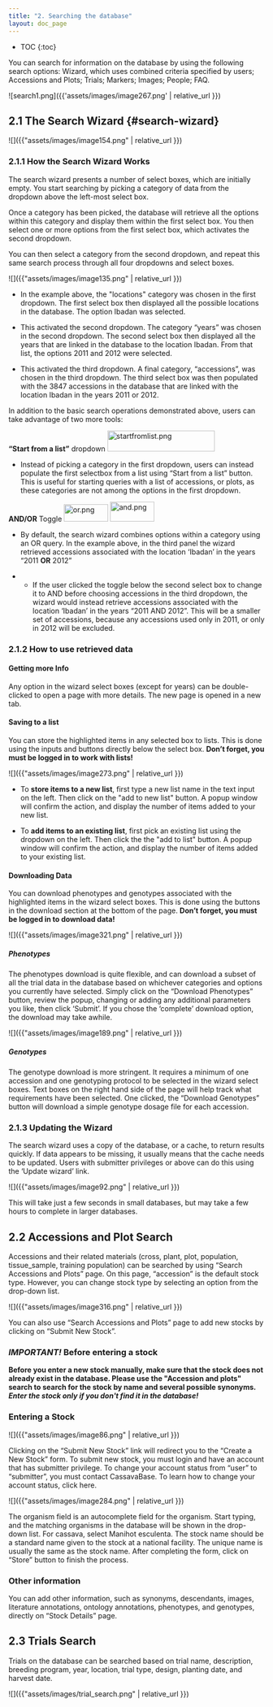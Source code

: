 ```yaml
---
title: "2. Searching the database"
layout: doc_page
---
```


<!-- TOC-START -->
* TOC
{:toc}
<!-- TOC-END -->

You can search for information on the database by using the following search options: Wizard, which uses combined criteria specified by users; Accessions and Plots; Trials; Markers; Images; People; FAQ.

![search1.png]({{'assets/images/image267.png' | relative_url }})


2.1 The Search Wizard {#search-wizard}
---------------------

![]({{"assets/images/image154.png" | relative_url }})

### 2.1.1 How the Search Wizard Works

The search wizard presents a number of select boxes, which are initially empty. You start searching by picking a category of data from the dropdown above the left-most select box.

Once a category has been picked, the database will retrieve all the options within this category and display them within the first select box. You then select one or more options from the first select box, which activates the second dropdown.

You can then select a category from the second dropdown, and repeat this same search process through all four dropdowns and select boxes.

![]({{"assets/images/image135.png" | relative_url }})

-   In the example above, the "locations" category was chosen in the first dropdown. The first select box then displayed all the possible locations in the database. The option Ibadan was selected.

-   This activated the second dropdown. The category “years” was chosen in the second dropdown. The second select box then displayed all the years that are linked in the database to the location Ibadan. From that list, the options 2011 and 2012 were selected.

-   This activated the third dropdown. A final category, “accessions”, was chosen in the third dropdown. The third select box was then populated with the 3847 accessions in the database that are linked with the location Ibadan in the years 2011 or 2012.

In addition to the basic search operations demonstrated above, users can take advantage of two more tools:

**“Start from a list”** dropdown <img src='{{"assets/images/image243.png" | relative_url }}' alt="startfromlist.png" width="211" height="41" />

-   Instead of picking a category in the first dropdown, users can instead populate the first selectbox from a list using “Start from a list” button. This is useful for starting queries with a list of accessions, or plots, as these categories are not among the options in the first dropdown.

**AND/OR** Toggle <img src='{{"assets/images/image269.png" | relative_url }}' alt="or.png" width="87" height="34" /> <img src='{{"assets/images/image88.png" | relative_url }}' alt="and.png" width="87" height="39" />

-   By default, the search wizard combines options within a category using an OR query. In the example above, in the third panel the wizard retrieved accessions associated with the location ‘Ibadan’ in the years “2011 **OR** 2012”

-   -   If the user clicked the toggle below the second select box to change it to AND before choosing accessions in the third dropdown, the wizard would instead retrieve accessions associated with the location ‘Ibadan’ in the years “2011 AND 2012”. This will be a smaller set of accessions, because any accessions used only in 2011, or only in 2012 will be excluded.

### 2.1.2 How to use retrieved data 

#### Getting more Info

Any option in the wizard select boxes (except for years) can be double-clicked to open a page with more details. The new page is opened in a new tab.

#### Saving to a list

You can store the highlighted items in any selected box to lists. This is done using the inputs and buttons directly below the select box. **Don’t forget, you must be logged in to work with lists!**

![]({{"assets/images/image273.png" | relative_url }})

-   To **store items to a new list**, first type a new list name in the text input on the left. Then click on the "add to new list" button. A popup window will confirm the action, and display the number of items added to your new list.

-   To **add items to an existing list**, first pick an existing list using the dropdown on the left. Then click the the "add to list" button. A popup window will confirm the action, and display the number of items added to your existing list.

#### Downloading Data

You can download phenotypes and genotypes associated with the highlighted items in the wizard select boxes. This is done using the buttons in the download section at the bottom of the page. **Don’t forget, you must be logged in to download data!**

![]({{"assets/images/image321.png" | relative_url }})

##### Phenotypes

The phenotypes download is quite flexible, and can download a subset of all the trial data in the database based on whichever categories and options you currently have selected. Simply click on the “Download Phenotypes” button, review the popup, changing or adding any additional parameters you like, then click ‘Submit’. If you chose the ‘complete’ download option, the download may take awhile.

![]({{"assets/images/image189.png" | relative_url }})

##### Genotypes

The genotype download is more stringent. It requires a minimum of one accession and one genotyping protocol to be selected in the wizard select boxes. Text boxes on the right hand side of the page will help track what requirements have been selected. One clicked, the “Download Genotypes” button will download a simple genotype dosage file for each accession.

### 2.1.3 Updating the Wizard

The search wizard uses a copy of the database, or a cache, to return results quickly. If data appears to be missing, it usually means that the cache needs to be updated. Users with submitter privileges or above can do this using the ‘Update wizard’ link. 

![]({{"assets/images/image92.png" | relative_url }})

This will take just a few seconds in small databases, but may take a few hours to complete in larger databases.


2.2 Accessions and Plot Search
------------------------------

Accessions and their related materials (cross, plant, plot, population, tissue\_sample, training population) can be searched by using “Search Accessions and Plots” page. On this page, “accession” is the default stock type. However, you can change stock type by selecting an option from the drop-down list.

![]({{"assets/images/image316.png" | relative_url }})

You can also use “Search Accessions and Plots” page to add new stocks by clicking on “Submit New Stock”.

### *IMPORTANT!* Before entering a stock
**Before you enter a new stock manually, make sure that the stock does not already exist in the database. Please use the "Accession and plots" search to search for the stock by name and several possible synonyms. *Enter the stock only if you don't find it in the database!***

### Entering a Stock

![]({{"assets/images/image86.png" | relative_url }})

Clicking on the “Submit New Stock” link will redirect you to the “Create a New Stock” form. To submit new stock, you must login and have an account that has submitter privilege. To change your account status from “user” to “submitter”, you must contact CassavaBase. To learn how to change your account status, click here.

![]({{"assets/images/image284.png" | relative_url }})

The organism field is an autocomplete field for the organism. Start typing, and the matching organisms in the database will be shown in the drop-down list. For cassava, select Manihot esculenta. The stock name should be a standard name given to the stock at a national facility. The unique name is usually the same as the stock name. After completing the form, click on “Store” button to finish the process.

### Other information

You can add other information, such as synonyms, descendants, images, literature annotations, ontology annotations, phenotypes, and genotypes, directly on “Stock Details” page.

2.3 Trials Search
-----------------

Trials on the database can be searched based on trial name, description, breeding program, year, location, trial type, design, planting date, and harvest date.

![]({{"assets/images/trial_search.png" | relative_url }})
